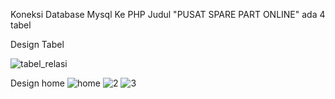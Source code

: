 Koneksi Database Mysql Ke PHP Judul "PUSAT SPARE PART ONLINE" ada 4 tabel

Design Tabel 

![tabel_relasi](https://user-images.githubusercontent.com/81373389/120889160-0a5f3280-c626-11eb-817b-7239727eda85.JPG)

Design home
![home](https://user-images.githubusercontent.com/81373389/120889201-31b5ff80-c626-11eb-8ca4-61105cbcc40d.JPG)
![2](https://user-images.githubusercontent.com/81373389/120889212-3bd7fe00-c626-11eb-8114-4f4bd621b716.JPG)
![3](https://user-images.githubusercontent.com/81373389/120889234-4eeace00-c626-11eb-9862-728f830c21ce.JPG)
